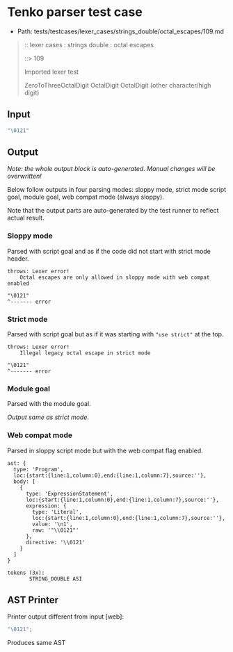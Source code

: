 # Tenko parser test case

- Path: tests/testcases/lexer_cases/strings_double/octal_escapes/109.md

> :: lexer cases : strings double : octal escapes
>
> ::> 109
>
> Imported lexer test
>
> ZeroToThreeOctalDigit OctalDigit OctalDigit (other character/high digit)

## Input

`````js
"\0121"
`````

## Output

_Note: the whole output block is auto-generated. Manual changes will be overwritten!_

Below follow outputs in four parsing modes: sloppy mode, strict mode script goal, module goal, web compat mode (always sloppy).

Note that the output parts are auto-generated by the test runner to reflect actual result.

### Sloppy mode

Parsed with script goal and as if the code did not start with strict mode header.

`````
throws: Lexer error!
    Octal escapes are only allowed in sloppy mode with web compat enabled

"\0121"
^------- error
`````

### Strict mode

Parsed with script goal but as if it was starting with `"use strict"` at the top.

`````
throws: Lexer error!
    Illegal legacy octal escape in strict mode

"\0121"
^------- error
`````


### Module goal

Parsed with the module goal.

_Output same as strict mode._

### Web compat mode

Parsed in sloppy script mode but with the web compat flag enabled.

`````
ast: {
  type: 'Program',
  loc:{start:{line:1,column:0},end:{line:1,column:7},source:''},
  body: [
    {
      type: 'ExpressionStatement',
      loc:{start:{line:1,column:0},end:{line:1,column:7},source:''},
      expression: {
        type: 'Literal',
        loc:{start:{line:1,column:0},end:{line:1,column:7},source:''},
        value: '\n1',
        raw: '"\\0121"'
      },
      directive: '\\0121'
    }
  ]
}

tokens (3x):
       STRING_DOUBLE ASI
`````


## AST Printer

Printer output different from input [web]:

````js
"\0121";
````

Produces same AST
